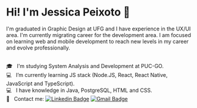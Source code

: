 # Hi! I'm Jessica Peixoto :wave:

I'm graduated in Graphic Design at UFG and I have experience in the UX/UI area. I'm currently migrating career for the development area. 
I am focused on learning web and mobile development to reach new levels in my career and evolve professionally.

<br/> :mortar_board: &nbsp; I'm studying System Analysis and Development at PUC-GO.
<br/> :computer: &nbsp; I’m currently learning JS stack (Node.JS, React, React Native, JavaScript and TypeScript).
<br/> :computer: &nbsp; I have knowledge in Java, PostgreSQL, HTML and CSS.
<br/> :email: &nbsp; Contact me: [![Linkedin Badge](https://img.shields.io/badge/-JessicaPeixoto-blue?style=flat-square&logo=Linkedin&logoColor=white&link=https://www.linkedin.com/in/jessicafpx/)](https://www.linkedin.com/in/jessicafpx/) [![Gmail Badge](https://img.shields.io/badge/-jessica.fpeixoto@gmail.com-c14438?style=flat-square&logo=Gmail&logoColor=white&link=mailto:jessica.fpeixoto@gmail.com)](mailto:jessica.fpeixoto@gmail.com)
